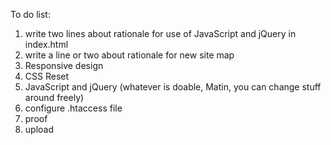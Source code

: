 To do list:
1. write two lines about rationale for use of JavaScript and jQuery in index.html
2. write a line or two about rationale for new site map
3. Responsive design 
4. CSS Reset
5. JavaScript and jQuery (whatever is doable, Matin, you can change stuff around freely)
6. configure .htaccess file
7. proof 
8. upload
